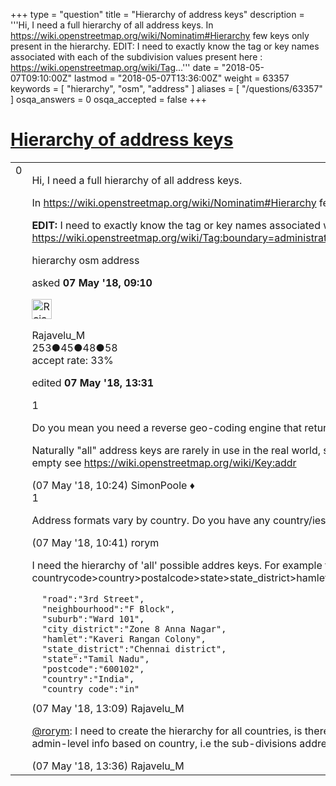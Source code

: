+++
type = "question"
title = "Hierarchy of address keys"
description = '''Hi, I need a full hierarchy of all address keys. In https://wiki.openstreetmap.org/wiki/Nominatim#Hierarchy few keys only present in the hierarchy.  EDIT: I need to exactly know the tag or key names associated with each of the subdivision values present here : https://wiki.openstreetmap.org/wiki/Tag...'''
date = "2018-05-07T09:10:00Z"
lastmod = "2018-05-07T13:36:00Z"
weight = 63357
keywords = [ "hierarchy", "osm", "address" ]
aliases = [ "/questions/63357" ]
osqa_answers = 0
osqa_accepted = false
+++

<div class="headNormal">

# [Hierarchy of address keys](/questions/63357/hierarchy-of-address-keys)

</div>

<div id="main-body">

<div id="askform">

<table id="question-table" style="width:100%;">
<colgroup>
<col style="width: 50%" />
<col style="width: 50%" />
</colgroup>
<tbody>
<tr>
<td style="width: 30px; vertical-align: top"><div class="vote-buttons">
<span id="post-63357-upvote" class="ajax-command post-vote up" rel="nofollow" title="I like this post (click again to cancel)"> </span>
<div id="post-63357-score" class="post-score" title="current number of votes">
0
</div>
<span id="post-63357-downvote" class="ajax-command post-vote down" rel="nofollow" title="I dont like this post (click again to cancel)"> </span> <span id="favorite-mark" class="ajax-command favorite-mark" rel="nofollow" title="mark/unmark this question as favorite (click again to cancel)"> </span>
<div id="favorite-count" class="favorite-count">
&#10;</div>
</div></td>
<td><div id="item-right">
<div class="question-body">
<p>Hi, I need a full hierarchy of all address keys.</p>
<p>In <a href="https://wiki.openstreetmap.org/wiki/Nominatim#Hierarchy">https://wiki.openstreetmap.org/wiki/Nominatim#Hierarchy</a> few keys only present in the hierarchy.</p>
<p><strong>EDIT:</strong> I need to exactly know the tag or key names associated with each of the subdivision values present here : <a href="https://wiki.openstreetmap.org/wiki/Tag:boundary=administrative#10_admin_level_values_for_specific_countries">https://wiki.openstreetmap.org/wiki/Tag:boundary=administrative#10_admin_level_values_for_specific_countries</a></p>
</div>
<div id="question-tags" class="tags-container tags">
<span class="post-tag tag-link-hierarchy" rel="tag" title="see questions tagged &#39;hierarchy&#39;">hierarchy</span> <span class="post-tag tag-link-osm" rel="tag" title="see questions tagged &#39;osm&#39;">osm</span> <span class="post-tag tag-link-address" rel="tag" title="see questions tagged &#39;address&#39;">address</span>
</div>
<div id="question-controls" class="post-controls">
&#10;</div>
<div class="post-update-info-container">
<div class="post-update-info post-update-info-user">
<p>asked <strong>07 May '18, 09:10</strong></p>
<img src="https://secure.gravatar.com/avatar/1ffa52ca3632b5a0cf02b51459b7529b?s=32&amp;d=identicon&amp;r=g" class="gravatar" width="32" height="32" alt="Rajavelu_M&#39;s gravatar image" />
<p><span>Rajavelu_M</span><br />
<span class="score" title="253 reputation points">253</span><span title="45 badges"><span class="badge1">●</span><span class="badgecount">45</span></span><span title="48 badges"><span class="silver">●</span><span class="badgecount">48</span></span><span title="58 badges"><span class="bronze">●</span><span class="badgecount">58</span></span><br />
<span class="accept_rate" title="Rate of the user&#39;s accepted answers">accept rate:</span> <span title="Rajavelu_M has one accepted answer">33%</span></p>
</div>
<div class="post-update-info post-update-info-edited">
<p><span> edited <strong>07 May '18, 13:31</strong> </span></p>
</div>
</div>
<div id="comments-container-63357" class="comments-container">
<span id="63358"></span>
<div id="comment-63358" class="comment">
<div id="post-63358-score" class="comment-score">
1
</div>
<div class="comment-text">
<p>Do you mean you need a reverse geo-coding engine that returns "all" address keys? Or?</p>
<p>Naturally "all" address keys are rarely in use in the real world, so most of the time most of them are going to be empty see <a href="https://wiki.openstreetmap.org/wiki/Key:addr">https://wiki.openstreetmap.org/wiki/Key:addr</a></p>
</div>
<div id="comment-63358-info" class="comment-info">
<span class="comment-age">(07 May '18, 10:24)</span> <span class="comment-user userinfo">SimonPoole ♦</span>
</div>
</div>
<span id="63359"></span>
<div id="comment-63359" class="comment">
<div id="post-63359-score" class="comment-score">
1
</div>
<div class="comment-text">
<p>Address formats vary by country. Do you have any country/ies in mind?</p>
</div>
<div id="comment-63359-info" class="comment-info">
<span class="comment-age">(07 May '18, 10:41)</span> <span class="comment-user userinfo">rorym</span>
</div>
</div>
<span id="63361"></span>
<div id="comment-63361" class="comment">
<div id="post-63361-score" class="comment-score">
&#10;</div>
<div class="comment-text">
<p>I need the hierarchy of 'all' possible addres keys. For example to below address i hope the hierarchy is countrycode&gt;country&gt;postalcode&gt;state&gt;state_district&gt;hamlet&gt;city_district&gt;suburb&gt;neighbourhood&gt;road</p>
<pre><code>  &quot;road&quot;:&quot;3rd Street&quot;,
  &quot;neighbourhood&quot;:&quot;F Block&quot;,
  &quot;suburb&quot;:&quot;Ward 101&quot;,
  &quot;city_district&quot;:&quot;Zone 8 Anna Nagar&quot;,
  &quot;hamlet&quot;:&quot;Kaveri Rangan Colony&quot;,
  &quot;state_district&quot;:&quot;Chennai district&quot;,
  &quot;state&quot;:&quot;Tamil Nadu&quot;,
  &quot;postcode&quot;:&quot;600102&quot;,
  &quot;country&quot;:&quot;India&quot;,
  &quot;country_code&quot;:&quot;in&quot;</code></pre>
</div>
<div id="comment-63361-info" class="comment-info">
<span class="comment-age">(07 May '18, 13:09)</span> <span class="comment-user userinfo">Rajavelu_M</span>
</div>
</div>
<span id="63362"></span>
<div id="comment-63362" class="comment">
<div id="post-63362-score" class="comment-score">
&#10;</div>
<div class="comment-text">
<p><a href="https://help.openstreetmap.org/users/30/rorym"></a><a href="https://help.openstreetmap.org/users/30/rorym">@rorym</a>: I need to create the hierarchy for all countries, is there a generic way possible ? Or is there a meta-admin-level info based on country, i.e the sub-divisions address keys to a country ?</p>
</div>
<div id="comment-63362-info" class="comment-info">
<span class="comment-age">(07 May '18, 13:36)</span> <span class="comment-user userinfo">Rajavelu_M</span>
</div>
</div>
</div>
<div id="comment-tools-63357" class="comment-tools">
&#10;</div>
<div class="clear">
&#10;</div>
<div id="comment-63357-form-container" class="comment-form-container">
&#10;</div>
<div class="clear">
&#10;</div>
</div></td>
</tr>
</tbody>
</table>

</div>

</div>

